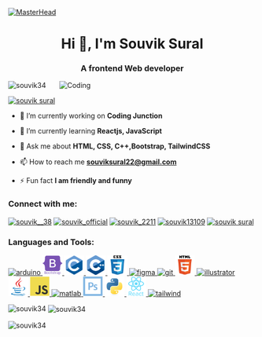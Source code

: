 [![MasterHead](https://img.freepik.com/free-photo/web-design-concept-with-drawings_1134-77.jpg?w=900&t=st=1665258065~exp=1665258665~hmac=ff87bc734040bac5c23446903297c82af16fb14d0c12c3b8df84b0badba1a729)](https://souviksural.io)

<h1 align="center">Hi 👋, I'm Souvik Sural</h1>
<h3 align="center">A frontend Web developer</h3>

<img align="right" alt="Coding" width="400" src="https://camo.githubusercontent.com/5ddf73ad3a205111cf8c686f687fc216c2946a75005718c8da5b837ad9de78c9/68747470733a2f2f7468756d62732e6766796361742e636f6d2f4576696c4e657874446576696c666973682d736d616c6c2e676966">
<p align="left"> <img src="https://komarev.com/ghpvc/?username=souvik34&label=Profile%20views&color=0e75b6&style=flat" alt="souvik34" /> </p>

<p align="left"> <a href="https://twitter.com/souvik sural" target="blank"><img src="https://img.shields.io/twitter/follow/souvik sural?logo=twitter&style=for-the-badge" alt="souvik sural" /></a> </p>

- 🔭 I’m currently working on **Coding Junction**

- 🌱 I’m currently learning **Reactjs, JavaScript**

- 💬 Ask me about **HTML, CSS, C++,Bootstrap, TailwindCSS**

- 📫 How to reach me **souviksural22@gmail.com**

- ⚡ Fun fact **I am friendly and funny**

<h3 align="left">Connect with me:</h3>
<p align="left">

<a href="https://instagram.com/souvik__38" target="blank"><img align="center" src="https://raw.githubusercontent.com/rahuldkjain/github-profile-readme-generator/master/src/images/icons/Social/instagram.svg" alt="souvik__38" height="30" width="40" /></a>
<a href="https://www.youtube.com/c/souvik_official" target="blank"><img align="center" src="https://raw.githubusercontent.com/rahuldkjain/github-profile-readme-generator/master/src/images/icons/Social/youtube.svg" alt="souvik_official" height="30" width="40" /></a>
<a href="https://www.codechef.com/users/souvik_2211" target="blank"><img align="center" src="https://cdn.jsdelivr.net/npm/simple-icons@3.1.0/icons/codechef.svg" alt="souvik_2211" height="30" width="40" /></a>
<a href="https://www.leetcode.com/souvik13109" target="blank"><img align="center" src="https://raw.githubusercontent.com/rahuldkjain/github-profile-readme-generator/master/src/images/icons/Social/leet-code.svg" alt="souvik13109" height="30" width="40" /></a>
<a href="https://auth.geeksforgeeks.org/user/souvik sural" target="blank"><img align="center" src="https://raw.githubusercontent.com/rahuldkjain/github-profile-readme-generator/master/src/images/icons/Social/geeks-for-geeks.svg" alt="souvik sural" height="30" width="40" /></a>
</p>

<h3 align="left">Languages and Tools:</h3>
<p align="left"> <a href="https://www.arduino.cc/" target="_blank" rel="noreferrer"> <img src="https://cdn.worldvectorlogo.com/logos/arduino-1.svg" alt="arduino" width="40" height="40"/> </a> <a href="https://getbootstrap.com" target="_blank" rel="noreferrer"> <img src="https://raw.githubusercontent.com/devicons/devicon/master/icons/bootstrap/bootstrap-plain-wordmark.svg" alt="bootstrap" width="40" height="40"/> </a> <a href="https://www.cprogramming.com/" target="_blank" rel="noreferrer"> <img src="https://raw.githubusercontent.com/devicons/devicon/master/icons/c/c-original.svg" alt="c" width="40" height="40"/> </a> <a href="https://www.w3schools.com/cpp/" target="_blank" rel="noreferrer"> <img src="https://raw.githubusercontent.com/devicons/devicon/master/icons/cplusplus/cplusplus-original.svg" alt="cplusplus" width="40" height="40"/> </a> <a href="https://www.w3schools.com/css/" target="_blank" rel="noreferrer"> <img src="https://raw.githubusercontent.com/devicons/devicon/master/icons/css3/css3-original-wordmark.svg" alt="css3" width="40" height="40"/> </a> <a href="https://www.figma.com/" target="_blank" rel="noreferrer"> <img src="https://www.vectorlogo.zone/logos/figma/figma-icon.svg" alt="figma" width="40" height="40"/> </a> <a href="https://git-scm.com/" target="_blank" rel="noreferrer"> <img src="https://www.vectorlogo.zone/logos/git-scm/git-scm-icon.svg" alt="git" width="40" height="40"/> </a> <a href="https://www.w3.org/html/" target="_blank" rel="noreferrer"> <img src="https://raw.githubusercontent.com/devicons/devicon/master/icons/html5/html5-original-wordmark.svg" alt="html5" width="40" height="40"/> </a> <a href="https://www.adobe.com/in/products/illustrator.html" target="_blank" rel="noreferrer"> <img src="https://www.vectorlogo.zone/logos/adobe_illustrator/adobe_illustrator-icon.svg" alt="illustrator" width="40" height="40"/> </a> <a href="https://www.java.com" target="_blank" rel="noreferrer"> <img src="https://raw.githubusercontent.com/devicons/devicon/master/icons/java/java-original.svg" alt="java" width="40" height="40"/> </a> <a href="https://developer.mozilla.org/en-US/docs/Web/JavaScript" target="_blank" rel="noreferrer"> <img src="https://raw.githubusercontent.com/devicons/devicon/master/icons/javascript/javascript-original.svg" alt="javascript" width="40" height="40"/> </a> <a href="https://www.mathworks.com/" target="_blank" rel="noreferrer"> <img src="https://upload.wikimedia.org/wikipedia/commons/2/21/Matlab_Logo.png" alt="matlab" width="40" height="40"/> </a> <a href="https://www.photoshop.com/en" target="_blank" rel="noreferrer"> <img src="https://raw.githubusercontent.com/devicons/devicon/master/icons/photoshop/photoshop-line.svg" alt="photoshop" width="40" height="40"/> </a> <a href="https://www.python.org" target="_blank" rel="noreferrer"> <img src="https://raw.githubusercontent.com/devicons/devicon/master/icons/python/python-original.svg" alt="python" width="40" height="40"/> </a> <a href="https://reactjs.org/" target="_blank" rel="noreferrer"> <img src="https://raw.githubusercontent.com/devicons/devicon/master/icons/react/react-original-wordmark.svg" alt="react" width="40" height="40"/> </a> <a href="https://tailwindcss.com/" target="_blank" rel="noreferrer"> <img src="https://www.vectorlogo.zone/logos/tailwindcss/tailwindcss-icon.svg" alt="tailwind" width="40" height="40"/> </a> </p>

<p><img align="left" src="https://github-readme-stats.vercel.app/api/top-langs?username=souvik34&show_icons=true&locale=en&layout=compact" alt="souvik34" /></p>

<p>&nbsp;<img align="center" src="https://github-readme-stats.vercel.app/api?username=souvik34&show_icons=true&locale=en" alt="souvik34" /></p>

<p><img align="center" src="https://github-readme-streak-stats.herokuapp.com/?user=souvik34&" alt="souvik34" /></p>
